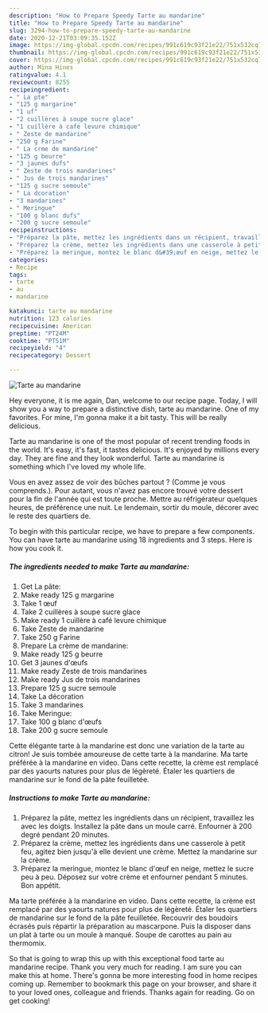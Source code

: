 ```yaml
---
description: "How to Prepare Speedy Tarte au mandarine"
title: "How to Prepare Speedy Tarte au mandarine"
slug: 3294-how-to-prepare-speedy-tarte-au-mandarine
date: 2020-12-21T03:09:35.152Z
image: https://img-global.cpcdn.com/recipes/991c619c93f21e22/751x532cq70/tarte-au-mandarine-photo-principale-de-la-recette.jpg
thumbnail: https://img-global.cpcdn.com/recipes/991c619c93f21e22/751x532cq70/tarte-au-mandarine-photo-principale-de-la-recette.jpg
cover: https://img-global.cpcdn.com/recipes/991c619c93f21e22/751x532cq70/tarte-au-mandarine-photo-principale-de-la-recette.jpg
author: Mina Hines
ratingvalue: 4.1
reviewcount: 8255
recipeingredient:
- " La pte"
- "125 g margarine"
- "1 uf"
- "2 cuillères à soupe sucre glace"
- "1 cuillère à café levure chimique"
- " Zeste de mandarine"
- "250 g Farine"
- " La crme de mandarine"
- "125 g beurre"
- "3 jaunes dufs"
- " Zeste de trois mandarines"
- " Jus de trois mandarines"
- "125 g sucre semoule"
- " La dcoration"
- "3 mandarines"
- " Meringue"
- "100 g blanc dufs"
- "200 g sucre semoule"
recipeinstructions:
- "Préparez la pâte, mettez les ingrédients dans un récipient, travaillez les avec les doigts. Installez la pâte dans un moule carré. Enfourner à 200 degré pendant 20 minutes."
- "Préparez la crème, mettez les ingrédients dans une casserole à petit feu, agitez bien jusqu&#39;à elle devient une crème. Mettez la mandarine sur la crème."
- "Préparez la meringue, montez le blanc d&#39;œuf en neige, mettez le sucre peu à peu. Déposez sur votre crème et enfourner pendant 5 minutes. Bon appétit."
categories:
- Recipe
tags:
- tarte
- au
- mandarine

katakunci: tarte au mandarine 
nutrition: 123 calories
recipecuisine: American
preptime: "PT24M"
cooktime: "PT51M"
recipeyield: "4"
recipecategory: Dessert

---
```



![Tarte au mandarine](https://img-global.cpcdn.com/recipes/991c619c93f21e22/751x532cq70/tarte-au-mandarine-photo-principale-de-la-recette.jpg)

Hey everyone, it is me again, Dan, welcome to our recipe page. Today, I will show you a way to prepare a distinctive dish, tarte au mandarine. One of my favorites. For mine, I'm gonna make it a bit tasty. This will be really delicious.

Tarte au mandarine is one of the most popular of recent trending foods in the world. It's easy, it's fast, it tastes delicious. It's enjoyed by millions every day. They are fine and they look wonderful. Tarte au mandarine is something which I've loved my whole life.

Vous en avez assez de voir des bûches partout ? (Comme je vous comprends.). Pour autant, vous n&#39;avez pas encore trouvé votre dessert pour la fin de l&#39;année qui est toute proche. Mettre au réfrigérateur quelques heures, de préférence une nuit. Le lendemain, sortir du moule, décorer avec le reste des quartiers de.


To begin with this particular recipe, we have to prepare a few components. You can have tarte au mandarine using 18 ingredients and 3 steps. Here is how you cook it.

<!--inarticleads1-->

##### The ingredients needed to make Tarte au mandarine:

1. Get  La pâte:
1. Make ready 125 g margarine
1. Take 1 œuf
1. Take 2 cuillères à soupe sucre glace
1. Make ready 1 cuillère à café levure chimique
1. Take  Zeste de mandarine
1. Take 250 g Farine
1. Prepare  La crème de mandarine:
1. Make ready 125 g beurre
1. Get 3 jaunes d&#39;œufs
1. Make ready  Zeste de trois mandarines
1. Make ready  Jus de trois mandarines
1. Prepare 125 g sucre semoule
1. Take  La décoration
1. Take 3 mandarines
1. Take  Meringue:
1. Take 100 g blanc d&#39;œufs
1. Take 200 g sucre semoule


Cette élégante tarte à la mandarine est donc une variation de la tarte au citron! Je suis tombée amoureuse de cette tarte à la mandarine. Ma tarte préférée à la mandarine en video. Dans cette recette, la crème est remplacé par des yaourts natures pour plus de légèreté. Étaler les quartiers de mandarine sur le fond de la pâte feuilletée. 

<!--inarticleads2-->

##### Instructions to make Tarte au mandarine:

1. Préparez la pâte, mettez les ingrédients dans un récipient, travaillez les avec les doigts. Installez la pâte dans un moule carré. Enfourner à 200 degré pendant 20 minutes.
1. Préparez la crème, mettez les ingrédients dans une casserole à petit feu, agitez bien jusqu&#39;à elle devient une crème. Mettez la mandarine sur la crème.
1. Préparez la meringue, montez le blanc d&#39;œuf en neige, mettez le sucre peu à peu. Déposez sur votre crème et enfourner pendant 5 minutes. Bon appétit.


Ma tarte préférée à la mandarine en video. Dans cette recette, la crème est remplacé par des yaourts natures pour plus de légèreté. Étaler les quartiers de mandarine sur le fond de la pâte feuilletée. Recouvrir des boudoirs écrasés puis répartir la préparation au mascarpone. Puis la disposer dans un plat à tarte ou un moule à manqué. Soupe de carottes au pain au thermomix. 

So that is going to wrap this up with this exceptional food tarte au mandarine recipe. Thank you very much for reading. I am sure you can make this at home. There's gonna be more interesting food in home recipes coming up. Remember to bookmark this page on your browser, and share it to your loved ones, colleague and friends. Thanks again for reading. Go on get cooking!
